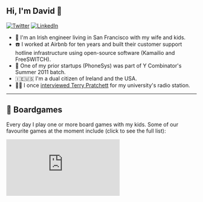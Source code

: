 ## Hi, I'm David 🐬
[![Twitter](https://img.shields.io/badge/Twitter-%40ddol-58a1f2.svg)](https://twitter.com/ddol)
[![LinkedIn](https://img.shields.io/badge/Linked-in-0c66c3.svg)](https://www.linkedin.com/in/david-dolphin/)

* 🏡 I'm an Irish engineer living in San Francisco with my wife and kids.
* ☎️ I worked at Airbnb for ten years and built their customer support hotline infrastructure using open-source software (Kamailio and FreeSWITCH).
* 🚀 One of my prior startups (PhoneSys) was part of Y Combinator's Summer 2011 batch.
* 🇮🇪🇺🇸 I'm a dual citizen of Ireland and the USA.
* 🧙‍♀️ I once [interviewed Terry Pratchett](https://web.archive.org/web/20120423234156/http://ian.ie/521/terry-pratchett/) for my university's radio station.

---
## 🎲 Boardgames
Every day I play one or more board games with my kids. Some of our favourite games at the moment include (click to see the full list):

[![Our favourite board games](https://boardgamegeek.com/jswidget.php?username=ddol&numitems=10&text=title&images=medium&show=top10&imagesonly=1&imagepos=right&inline=1&domains%5B%5D=boardgame&imagewidget=1)](https://boardgamegeek.com/collection/user/ddol?sort=rating&sortdir=desc&rankobjecttype=subtype&rankobjectid=1&columns=title%7Cstatus%7Cversion%7Crating%7Cbggrating%7Cplays%7Ccomment%7Ccommands&geekranks=Board%20Game%20Rank&own=1&objecttype=thing&ff=1&subtype=boardgame)

